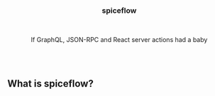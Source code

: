 <div align='center'>
    <br/>
    <br/>
    <br/>
    <h3>spiceflow</h3>
    <br/>
    <p>If GraphQL, JSON-RPC and React server actions had a baby</p>
    <br/>
    <br/>
    
</div>

## What is spiceflow?

